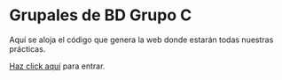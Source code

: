 # Grupales de BD Grupo C

Aquí se aloja el código que genera la web donde estarán todas nuestras prácticas.

[Haz click aquí](https://www.servidoresclientes.ga) para entrar.
